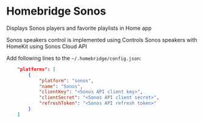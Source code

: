 # Homebridge Sonos


Displays Sonos players and favorite playlists in Home app


Sonos speakers control is implemented using 
Controls Sonos speakers with HomeKit using Sonos Cloud API


Add following lines to the `~/.homebridge/config.json`:

```json
	"platforms": [
		{
			"platform": "sonos",
			"name": "Sonos",
			"clientKey": "<Sonos API client key>",
			"clientSecret": "<Sonos API client secret>",
			"refreshToken": "<Sonos API refresh token>"
		}
	]
```
